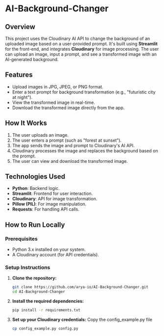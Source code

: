 # AI-Background-Changer

## Overview
This project uses the Cloudinary AI API to change the background of an uploaded image based on a user-provided prompt. It's built using **Streamlit** for the front-end, and integrates **Cloudinary** for image processing. The user can upload an image, input a prompt, and see a transformed image with an AI-generated background.

## Features
- Upload images in JPG, JPEG, or PNG format.
- Enter a text prompt for background transformation (e.g., "futuristic city at night").
- View the transformed image in real-time.
- Download the transformed image directly from the app.

## How It Works
1. The user uploads an image.
2. The user enters a prompt (such as "forest at sunset").
3. The app sends the image and prompt to Cloudinary's AI API.
4. Cloudinary processes the image and replaces the background based on the prompt.
5. The user can view and download the transformed image.

## Technologies Used
- **Python**: Backend logic.
- **Streamlit**: Frontend for user interaction.
- **Cloudinary**: API for image transformation.
- **Pillow (PIL)**: For image manipulation.
- **Requests**: For handling API calls.

## How to Run Locally

### Prerequisites
- Python 3.x installed on your system.
- A Cloudinary account (for API credentials).

### Setup Instructions

1. **Clone the repository:**
   ```bash
   git clone https://github.com/arya-io/AI-Background-Changer.git
   cd AI-Background-Changer

2. **Install the required dependencies:**
   ```bash
   pip install -r requirements.txt
3. **Set up your Cloudinary credentials:**
    Copy the config_example.py file
   ```bash
   cp config_example.py config.py
   
